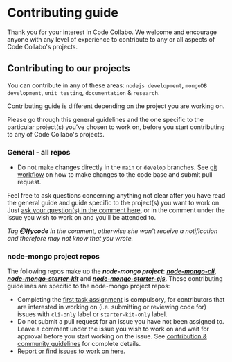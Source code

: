 # Contributing guide

Thank you for your interest in Code Collabo. We welcome and encourage anyone with any level of experience to contribute to any or all aspects of Code Collabo's projects. 

## Contributing to our projects

You can contribute in any of these areas: `nodejs development`, `mongoDB development`, `unit testing`, `documentation` & `research`. 

Contributing guide is different depending on the project you are working on.

Please go through this general guidelines and the one specific to the particular project(s) you've chosen to work on, before you start contributing to any of Code Collabo's projects.

### General - all repos
* Do not make changes directly in the `main` or `develop` branches. See [git workflow](https://github.com/code-collabo/node-mongo-docs/issues/2) on how to make changes to the code base and submit pull request.

Feel free to ask questions concerning anything not clear after you have read the general guide and guide specific to the project(s) you want to work on. Just [ask your question(s) in the comment here](https://github.com/code-collabo/node-mongo-cli/issues/29), or in the comment under the issue you wish to work on and you'll be attended to.

_Tag **@Ifycode** in the comment, otherwise she won't receive a notification and therefore may not know that you wrote._

### node-mongo project repos
The following repos make up the ***node-mongo project***: ***[node-mongo-cli](https://github.com/code-collabo/node-mongo-cli)***, ***[node-mongo-starter-kit](https://github.com/code-collabo/node-mongo-starter-kit)*** and ***[node-mongo-starter-cjs](https://github.com/code-collabo/node-mongo-starter-cjs)***. These contributing guidelines are specific to the node-mongo project repos:
* Completing the [first task assignment](https://github.com/code-collabo/node-mongo-cli/issues/1#issuecomment-785559734) is compulsory, for contributors that are interested in working on (i.e. submitting or reviewing code for) issues with `cli-only` label or `starter-kit-only` label.
* Do not submit a pull request for an issue you have not been assigned to. Leave a comment under the issue you wish to work on and wait for approval before you start working on the issue. See [contribution & community guidelines](https://github.com/code-collabo/node-mongo-docs/issues/3) for complete details.
* [Report or find issues to work on here](https://github.com/code-collabo/node-mongo-cli/issues).
